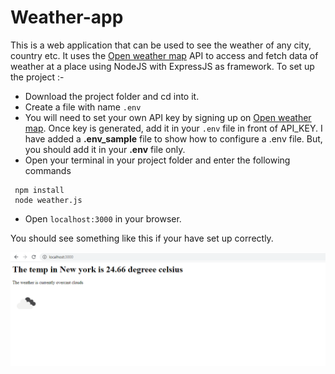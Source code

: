 # Weather-app
This is a web application that can be used to see the weather of any city, country etc. It uses the [Open weather map](https://openweathermap.org/api) API to access and fetch data of weather at a place using NodeJS with ExpressJS as framework. 
To set up the project :-
* Download the project folder and cd into it.
* Create a file with name `.env`
* You will need to set your own API key by signing up on [Open weather map](https://openweathermap.org/api). Once key is generated, add it in your `.env` file in front of API_KEY.
I have added a **.env_sample** file to show how to configure a .env file. But, you should add it in your **.env** file only.
* Open your terminal in your project folder and enter the following commands
```
 npm install
 node weather.js
```
* Open `localhost:3000` in your browser.

You should see something like this if your have set up correctly.

![Demo Screenshot](Screenshot.png)
